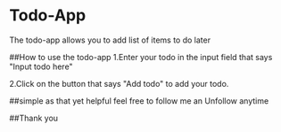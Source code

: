 # Todo-App

The todo-app allows you to add list of items
to do later

##How to use the todo-app
1.Enter your todo in the input field
that says "Input todo here"

2.Click on the button that says "Add todo"
to add your todo.

##simple as that yet helpful
feel free to follow me an Unfollow anytime

##Thank you